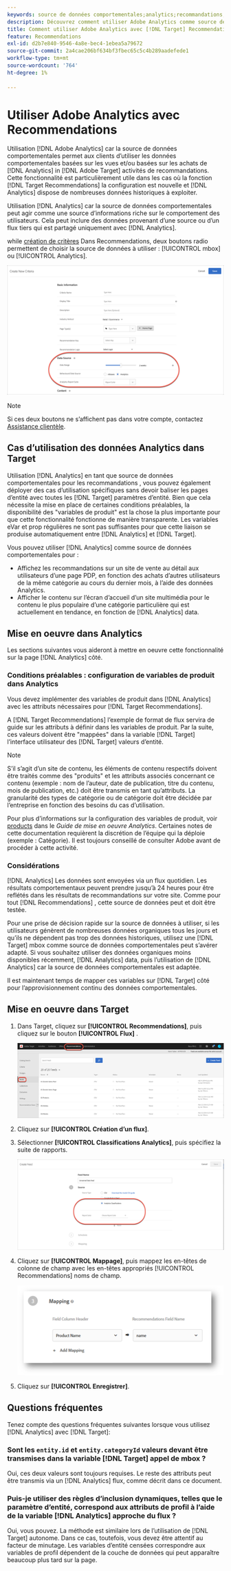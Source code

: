 ```yaml
---
keywords: source de données comportementales;analytics;recommandations;critères;variables de produits
description: Découvrez comment utiliser Adobe Analytics comme source de données comportementales pour utiliser les données comportementales basées sur les vues et/ou basées sur les achats d’ Analytics dans [!DNL Target] Recommendations.
title: Comment utiliser Adobe Analytics avec [!DNL Target] Recommendations ?
feature: Recommendations
exl-id: d2b7e840-9546-4a8e-bec4-1ebea5a79672
source-git-commit: 2a4cae206bf634bf3fbec65c5c4b289aadefede1
workflow-type: tm+mt
source-wordcount: '764'
ht-degree: 1%

---
```


# Utiliser Adobe Analytics avec Recommendations

Utilisation [!DNL Adobe Analytics] car la source de données comportementales permet aux clients d’utiliser les données comportementales basées sur les vues et/ou basées sur les achats de [!DNL Analytics] in [!DNL Adobe Target] activités de recommandations. Cette fonctionnalité est particulièrement utile dans les cas où la fonction [!DNL Target Recommendations] la configuration est nouvelle et [!DNL Analytics] dispose de nombreuses données historiques à exploiter.

Utilisation [!DNL Analytics] car la source de données comportementales peut agir comme une source d’informations riche sur le comportement des utilisateurs. Cela peut inclure des données provenant d’une source ou d’un flux tiers qui est partagé uniquement avec [!DNL Analytics].

while [création de critères](/help/c-recommendations/c-algorithms/create-new-algorithm.md) Dans Recommendations, deux boutons radio permettent de choisir la source de données à utiliser : [!UICONTROL mbox] ou [!UICONTROL Analytics].

![Boutons de source de données comportementales](assets/behavioral-data-source.png)

>[!NOTE]
>
>Si ces deux boutons ne s’affichent pas dans votre compte, contactez [Assistance clientèle](/help/cmp-resources-and-contact-information.md#reference_ACA3391A00EF467B87930A450050077C).

## Cas d’utilisation des données Analytics dans Target

Utilisation [!DNL Analytics] en tant que source de données comportementales pour les recommandations , vous pouvez également déployer des cas d’utilisation spécifiques sans devoir baliser les pages d’entité avec toutes les [!DNL Target] paramètres d’entité. Bien que cela nécessite la mise en place de certaines conditions préalables, la disponibilité des &quot;variables de produit&quot; est la chose la plus importante pour que cette fonctionnalité fonctionne de manière transparente. Les variables eVar et prop régulières ne sont pas suffisantes pour que cette liaison se produise automatiquement entre [!DNL Analytics] et [!DNL Target].

Vous pouvez utiliser [!DNL Analytics] comme source de données comportementales pour :

* Affichez les recommandations sur un site de vente au détail aux utilisateurs d’une page PDP, en fonction des achats d’autres utilisateurs de la même catégorie au cours du dernier mois, à l’aide des données Analytics.
* Afficher le contenu sur l’écran d’accueil d’un site multimédia pour le contenu le plus populaire d’une catégorie particulière qui est actuellement en tendance, en fonction de [!DNL Analytics] data.

## Mise en oeuvre dans Analytics

Les sections suivantes vous aideront à mettre en oeuvre cette fonctionnalité sur la page [!DNL Analytics] côté.

### Conditions préalables : configuration de variables de produit dans Analytics

Vous devez implémenter des variables de produit dans [!DNL Analytics] avec les attributs nécessaires pour [!DNL Target Recommendations].

A [!DNL Target Recommendations] l’exemple de format de flux servira de guide sur les attributs à définir dans les variables de produit. Par la suite, ces valeurs doivent être &quot;mappées&quot; dans la variable [!DNL Target] l’interface utilisateur des [!DNL Target] valeurs d’entité.

>[!NOTE]
>
>S’il s’agit d’un site de contenu, les éléments de contenu respectifs doivent être traités comme des &quot;produits&quot; et les attributs associés concernant ce contenu (exemple : nom de l’auteur, date de publication, titre du contenu, mois de publication, etc.) doit être transmis en tant qu’attributs. La granularité des types de catégorie ou de catégorie doit être décidée par l’entreprise en fonction des besoins du cas d’utilisation.

Pour plus d’informations sur la configuration des variables de produit, voir [products](https://experienceleague.adobe.com/docs/analytics/implementation/vars/page-vars/products.html) dans le *Guide de mise en oeuvre Analytics*. Certaines notes de cette documentation requièrent la discrétion de l’équipe qui la déploie (exemple : Catégorie). Il est toujours conseillé de consulter Adobe avant de procéder à cette activité.

### Considérations

[!DNL Analytics] Les données sont envoyées via un flux quotidien. Les résultats comportementaux peuvent prendre jusqu’à 24 heures pour être reflétés dans les résultats de recommandations sur votre site. Comme pour tout [!DNL Recommendations] , cette source de données peut et doit être testée.

Pour une prise de décision rapide sur la source de données à utiliser, si les utilisateurs génèrent de nombreuses données organiques tous les jours et qu’ils ne dépendent pas trop des données historiques, utilisez une [!DNL Target] mbox comme source de données comportementales peut s’avérer adapté. Si vous souhaitez utiliser des données organiques moins disponibles récemment, [!DNL Analytics] data, puis l’utilisation de [!DNL Analytics] car la source de données comportementales est adaptée.

Il est maintenant temps de mapper ces variables sur [!DNL Target] côté pour l’approvisionnement continu des données comportementales.

## Mise en oeuvre dans Target

1. Dans Target, cliquez sur **[!UICONTROL Recommendations]**, puis cliquez sur le bouton **[!UICONTROL Flux]** .

   ![Flux](/help/c-recommendations/c-algorithms/assets/feeds-tab.png)

1. Cliquez sur **[!UICONTROL Création d’un flux]**.

1. Sélectionner **[!UICONTROL Classifications Analytics]**, puis spécifiez la suite de rapports.

   ![Option Classifications Analytics](/help/c-recommendations/c-algorithms/assets/analytics-classifications.png)

1. Cliquez sur **[!UICONTROL Mappage]**, puis mappez les en-têtes de colonne de champ avec les en-têtes appropriés [!UICONTROL Recommendations] noms de champ.

   ![Section de mappage](/help/c-recommendations/c-algorithms/assets/mapping.png)

1. Cliquez sur **[!UICONTROL Enregistrer]**.

## Questions fréquentes 

Tenez compte des questions fréquentes suivantes lorsque vous utilisez [!DNL Analytics] avec [!DNL Target]:

### Sont les `entity.id` et `entity.categoryId` valeurs devant être transmises dans la variable [!DNL Target] appel de mbox ?

Oui, ces deux valeurs sont toujours requises. Le reste des attributs peut être transmis via un [!DNL Analytics] flux, comme décrit dans ce document.

### Puis-je utiliser des règles d’inclusion dynamiques, telles que le paramètre d’entité, correspond aux attributs de profil à l’aide de la variable [!DNL Analytics] approche du flux ?

Oui, vous pouvez. La méthode est similaire lors de l’utilisation de [!DNL Target] autonome. Dans ce cas, toutefois, vous devez être attentif au facteur de minutage. Les variables d’entité censées correspondre aux variables de profil dépendent de la couche de données qui peut apparaître beaucoup plus tard sur la page.
